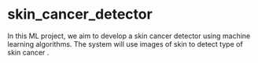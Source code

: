 # skin_cancer_detector
In this ML project, we aim to develop a skin cancer detector using machine learning algorithms. The system will use images of skin to detect type of skin cancer .
